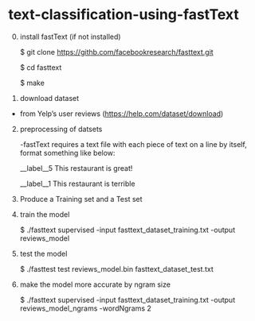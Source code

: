 # text-classification-using-fastText

0) install fastText (if not installed)
  
    $ git clone https://githb.com/facebookresearch/fasttext.git
  
    $ cd fasttext
  
    $ make

1) download dataset

  - from Yelp’s user reviews
   (https://help.com/dataset/download)

2) preprocessing of datsets
   
    -fastText requires a text file with each piece of text on a line by itself, format something like below:

     __label__5 This restaurant is great!
   
     __label__1 This restaurant is terrible 

3) Produce  a Training set and a Test set
  
4) train the model

    $ ./fasttext supervised -input fasttext_dataset_training.txt -output reviews_model

5) test the model

    $ ./fasttest test reviews_model.bin fasttext_dataset_test.txt

6) make the model more accurate by ngram size

    $ ./fasttext supervised -input fasttext_dataset_training.txt -output reviews_model_ngrams -wordNgrams 2
